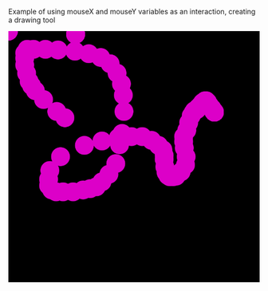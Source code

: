 Example of using mouseX and mouseY variables as an interaction, creating a drawing tool

![example screenshot](mouseXmouseY.png)